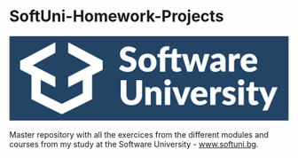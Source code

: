 # SoftUni-Homework-Projects

<img src="Images/SoftUniLogo.png" width = "1000">

Master repository with all the exercices from the different modules and courses from my study at the Software University - www.softuni.bg.
